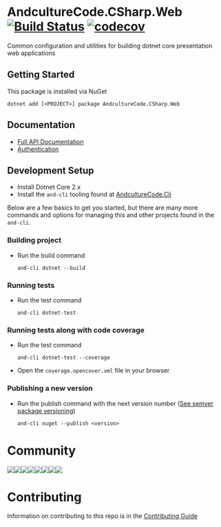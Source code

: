 # AndcultureCode.CSharp.Web [![Build Status](https://travis-ci.org/AndcultureCode/AndcultureCode.CSharp.Web.svg?branch=master)](https://travis-ci.org/AndcultureCode/AndcultureCode.CSharp.Web) [![codecov](https://codecov.io/gh/AndcultureCode/AndcultureCode.CSharp.Web/branch/master/graph/badge.svg)](https://codecov.io/gh/AndcultureCode/AndcultureCode.CSharp.Web)
Common configuration and utilities for building dotnet core presentation web applications

## Getting Started
This package is installed via NuGet
```
dotnet add [<PROJECT>] package AndcultureCode.CSharp.Web
```

## Documentation

- [Full API Documentation](src/AndcultureCode.CSharp.Web/AndcultureCode.CSharp.Web.md)
- [Authentication](./documentation/authentication.md)

## Development Setup

* Install Dotnet Core 2.x
* Install the `and-cli` tooling found at [AndcultureCode.Cli](https://github.com/AndcultureCode/AndcultureCode.Cli)

Below are a few basics to get you started, but there are many more commands and options for managing this and other projects found in the `and-cli`.

### Building project
* Run the build command
    ```
    and-cli dotnet --build
    ```

### Running tests
* Run the test command
    ```
    and-cli dotnet-test
    ```

### Running tests along with code coverage
* Run the test command
    ```
    and-cli dotnet-test --coverage
    ```
* Open the `coverage.opencover.xml` file in your browser

### Publishing a new version
* Run the publish command with the next version number ([See semver package versioning](https://docs.microsoft.com/en-us/nuget/concepts/package-versioning))
    ```
    and-cli nuget --publish <version>
    ```

# Community

[![](https://sourcerer.io/fame/andCulture/AndcultureCode/AndcultureCode.CSharp.Web/images/0)](https://sourcerer.io/fame/andCulture/AndcultureCode/AndcultureCode.CSharp.Web/links/0)[![](https://sourcerer.io/fame/andCulture/AndcultureCode/AndcultureCode.CSharp.Web/images/1)](https://sourcerer.io/fame/andCulture/AndcultureCode/AndcultureCode.CSharp.Web/links/1)[![](https://sourcerer.io/fame/andCulture/AndcultureCode/AndcultureCode.CSharp.Web/images/2)](https://sourcerer.io/fame/andCulture/AndcultureCode/AndcultureCode.CSharp.Web/links/2)[![](https://sourcerer.io/fame/andCulture/AndcultureCode/AndcultureCode.CSharp.Web/images/3)](https://sourcerer.io/fame/andCulture/AndcultureCode/AndcultureCode.CSharp.Web/links/3)[![](https://sourcerer.io/fame/andCulture/AndcultureCode/AndcultureCode.CSharp.Web/images/4)](https://sourcerer.io/fame/andCulture/AndcultureCode/AndcultureCode.CSharp.Web/links/4)[![](https://sourcerer.io/fame/andCulture/AndcultureCode/AndcultureCode.CSharp.Web/images/5)](https://sourcerer.io/fame/andCulture/AndcultureCode/AndcultureCode.CSharp.Web/links/5)[![](https://sourcerer.io/fame/andCulture/AndcultureCode/AndcultureCode.CSharp.Web/images/6)](https://sourcerer.io/fame/andCulture/AndcultureCode/AndcultureCode.CSharp.Web/links/6)[![](https://sourcerer.io/fame/andCulture/AndcultureCode/AndcultureCode.CSharp.Web/images/7)](https://sourcerer.io/fame/andCulture/AndcultureCode/AndcultureCode.CSharp.Web/links/7)

Contributing
======

Information on contributing to this repo is in the [Contributing Guide](CONTRIBUTING.md)

